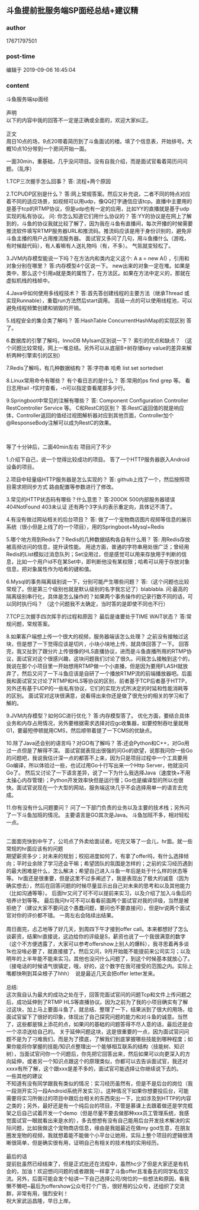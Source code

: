 ## 斗鱼提前批服务端SP面经总结+建议精
### author 
17671797501
### post-time 

编辑于  2019-09-06 16:45:04
### content 
<div class="post-topic-des nc-post-content">
 <div>
  斗鱼服务端sp面经
 </div>
 <div>
  <br/>
 </div>
 <div>
  声明
 </div>
 <div>
  以下的内容中我的回答不一定是正确或全面的，欢迎大家纠正。
 </div>
 <div>
  <br/>
 </div>
 <div>
  正文
 </div>
 <div>
  周日10点的场，9点20带着简历到了斗鱼面试的楼。填了个信息表，开始排号。大概10点10分带到一个房间开始一面。
 </div>
 <p>
  一面30min，重基础，几乎没问项目。没有自我介绍，而是面试官看着简历问问题。（乱序）
  <span>
  </span>
 </p>
 <p>
  1.TCP三次握手怎么回事？
  <span>
  </span>
  答: 流程+两个原因
 </p>
 <p>
  2.TCPUDP区别是什么？ 答:网上常规答案。然后又补充说，二者不同的特点对应着不同的适应场景，如视频可以用udp，像QQ打字通信应该tcp。直播中主要用的是基于tcp的RTMP协议，但是udp也有一定的应用，比如YY的直播就是基于udp实现的私有协议。
  <span>
  </span>
  问: 你怎么知道它们用什么协议的？ 答:YY的协议是在网上了解到的，斗鱼的协议我就比较了解了，因为我在斗鱼有直播间，每次开播的时候需要推流软件填写RTMP服务器URL和推流码。推流码应该是用于身份识别的，避免非斗鱼主播的用户占用推流服务器。
  <span>
  </span>
  面试官又多问了几句，用斗鱼播什么（游戏，有时候敲代码），有人看嘛有人送礼物吗（有，不多）。 气氛就变轻松了。
 </p>
 <p>
  3.JVM内存模型能说一下吗？在方法内和类内定义这个: A a = new A()
  <span>
  </span>
  ，引用和对象分别在哪里？
  <span>
  </span>
  答:内存模型4个区说一下。 new出来的对象一定在堆。如果是类中，那么这个引用a就是类的属性了，在方法区。如果在方法中定义的，那就在虚拟机栈的栈帧中。
 </p>
 <p>
  4.Java中如何使用多线程技术？
  <span>
  </span>
  答:首先答创建线程的主要方法（继承Thread 或实现Runnable），重载run方法然后start调用。 高级一点的可以使用线程池，可以避免线程频繁创建和销毁的开销。
 </p>
 <p>
  5.线程安全的集合类了解吗？
  <span>
  </span>
  答:HashTable ConcurrentHashMap的实现区别 答了。
 </p>
 <p>
  6.数据库的引擎了解吗，InnoDB MyIsam区别说一下？ 索引的优点和缺点？
  <span>
  </span>
  （这个问题比较常规，网上一堆总结。另外可以从底层B+树存储key value的差异来解析两种引擎索引的区别）
 </p>
 <p>
  7.Redis了解吗，有几种数据结构？
  <span>
  </span>
  答:字符串 哈希 list set sortedset
  <span>
  </span>
 </p>
 <p>
  8.Linux常用命令有哪些？ 有个看日志的是什么？
  <span>
  </span>
  答:常用的ps find grep 等。 看日志用tail -f实时查看，-n可以指定查看尾部多少行。
 </p>
 <p>
  9.Springboot中常见的注解有哪些？
  <span>
  </span>
  答: Component
  <span>
  </span>
  Configuration Controller RestComtroller
  <span>
  </span>
  Service 等。
  <span>
  </span>
  C和RestC的区别？
  <span>
  </span>
  答:RestC返回值的就是响应体，Controller返回的值经过视图解析器对应到其他页面，Controller加个@ResponseBody注解可以成为RestC的效果。
 </p>
 <p>
  <br/>
 </p>
 <p>
  等了十分钟后，二面40min左右 项目问了不少
 </p>
 <p>
  1.介绍下自己，说一个觉得比较成功的项目。
  <span>
  </span>
  答了一个HTTP服务器嵌入Android设备的项目。
 </p>
 <p>
  2.项目中轻量级HTTP服务器是怎么实现的？
  <span>
  </span>
  答: github上找了一个，然后按照项目需求把同步方式 路由配置等参数进行了修改。
 </p>
 <p>
  3.常见的HTTP状态码有哪些？什么意思？
  <span>
  </span>
  答:200OK 500内部服务器错误 404NotFound
  <span>
  </span>
  403未认证 还有两个3字头的表示重定向，具体记不清了。
 </p>
 <p>
  4.有没有做过网站相关的后台项目？
  <span>
  </span>
  答: 做了一个宠物商店图片视频等信息的展示系统（很小但是上线了的一个项目），用的Springboot+Mysql+Redis
 </p>
 <p>
  5.哪个地方用到Redis了？Redis的几种数据结构各自有什么用？
  <span>
  </span>
  答: 用Redis存放被高频访问的信息，提升读性能。
  <span>
  </span>
  用途方面，普通的字符串用处很广泛；曾经用Redis的List模拟过消息队列；Set没用过，但是感觉可以用来存放用于判断的信息，比如一个用户id不在某Set中，即判断他没有某权限；哈希可以用于存放对象信息，把对象属性作为哈希的键和值。
 </p>
 <p>
  6.Mysql的事务隔离级别说一下，分别可能产生哪些问题？
  <span>
  </span>
  答:（这个问题也比较常规了。但是第三个级别也就是默认级别的名字我忘记了）blablabla.
  <span>
  </span>
  问:最高的隔离级别串行化，具体是怎么操作的？如果两个事务操作的记录行数不同的话，可以同时执行吗？
  <span>
  </span>
  （这个问题我不太确定，当时答的是即使不同也不行）
 </p>
 <p>
  7.TCP三次握手四次挥手的过程和原因？
  <span>
  </span>
  最后是谁要处于TIME WAIT状态？
  <span>
  </span>
  答:常规问题，常规答案。
  <span>
  </span>
 </p>
 <p>
  8.如果客户端想上传一个很大的视频，服务器端该怎么处理？
  <span>
  </span>
  之前没有接触过这块，但是想了一下觉得应该是切片，小块小块地上传，就具体回答了一下。
  <span>
  </span>
  回答完，我又扯到了跟分片上传很像的HLS直播协议，进而是斗鱼直播所用的RTMP协议，面试官对这个很感兴趣，这块问题我们讨论了很久。问我怎么接触到这个的，我说在那个小项目里一开始想用RTMP做一个小直播，但是因为要用FLASH就放弃了，然后又问了一下斗鱼应该是自研了一个播放RTMP流的前端播放器吧。后面我和面试官又讨论了RTMP和HLS等协议的区别，前者基于TCP后者基于HTTP，另外还有基于UDP的一些私有协议，它们的实现方式所决定的时延和性能消耗等的区别。
  <span>
  </span>
  面试官对这块很满意，说看得出来你还是做了很充分的相关的学习和了解的。
 </p>
 <p>
  9.JVM内存模型？如何GC进行优化？
  <span>
  </span>
  答:内存模型答了。 优化方面，要结合具体业务和内存占用情况，另外要根据需求选择对应gc收集器，如要控制吞吐量就用G1，要最短停顿就用CMS，然后顺带着提了一下CMS的优缺点。
 </p>
 <p>
  10.除了Java还会别的语言吗？对GO有了解吗？
  <span>
  </span>
  答:还会Python和C++，对Go用过一点但是了解得不深。
  <span>
  </span>
  面试官就表现出很强的问Go的欲望，说那我问你一些Go的问题吧，我说我估计深一点的都答不上来，因为只是项目过程中一个工具要用Go编译，所以体验过一些，也试过用Go十行写出来一个Http
  <span>
  </span>
  Server，他就没问Go了。
  <span>
  </span>
  然后又讨论了一下语言差异，说了一下为什么我选择Java（速度快+不用太操心内存管理）；Python开发效率快但是运行慢；Go也是编译型的所以也很快。面试官说现在一个大型的网站，服务端这块几乎不会选择用单一的语言去完成。
 </p>
 <p>
  11.你有没有什么问题要问？
  <span>
  </span>
  问了一下部门负责的业务以及主要的技术栈；另外问了一下斗鱼加班的情况。
  <span>
  </span>
  主要语言是GO其次是Java。
  <span>
  </span>
  斗鱼加班不多，相对轻松一点。
 </p>
 <div>
  <br/>
 </div>
 <div>
  二面面完快到中午了，公司点了外卖给面试者。吃完又等了一会儿，hr面。就一些常规的hr面应该有的问题
 </div>
 <div>
  期望薪资多少；对未来的规划；校招进度如何了，有拿了offer吗，有什么选择倾向；平时业余除了学习还会干嘛；希望团队的氛围是怎样的；之前的实习经历遇到的最大困难是什么，怎么解决；希望自己进入斗鱼一年后是处于什么样的状态等等。
  <span>
  </span>
  hr面还是很重要，但是这里不过多阐述了，我是表现出了极大的诚意（因为确实想去），然后在回答问题的时候尽量显示出自己对未来的思考和以及其他能力（比如沟通等等）。
  <span>
  </span>
  后面hr又问了可不可以提前来实习，以及介绍了加入斗鱼后的培养计划等等。
  <span>
  </span>
  最后我问hr可不可以看看前面两个面试官对我的评级，当然是被拒绝了（建议大家不要问这个愚蠢问题，要问也不要直接问），但是hr说两个面试官对你的评价都不错。
  <span>
  </span>
  一周左右会陆续出结果。
 </div>
 <div>
  <br/>
 </div>
 <div>
  周日面完，忐忑地等了好几天，到周四下午才接到offer call。本来都想好了怎么谈薪资，结果hr直接说，这边给你的评级是S，薪资也说了一个我很满意的数字（这个不方便透露了，大家可以参考offershow上别人的爆料），我寻思着再多谈1k也没啥必要了，就直接接了。然后又问，9月开始能不能提前来公司实习；以及明年的上半年能不能来实习。其他也没问什么问题了，到这个时候基本就放心了。（接电话的时候语气很镇定，哦，好的，这个数字在我可接受的范围之内。实际上嘴都快咧到耳朵根子了hhh）  说是最近几天会把offer letter发来。
 </div>
 <div>
  <br/>
 </div>
 <div>
  总结:
  <br/>
  这次我自认为最大的成功之处在于，回答完面试官问的问题Tcp和文件上传问题之后，成功延伸到了RTMP HLS等直播协议。因为之前为了我的小项目确实有了解过这块，加上马上要面斗鱼了，就总结、整理了一下，结果派到了很大的用场，给面试官留下了很好的印象，体现出了自己探究问题的能力和对斗鱼的诚意。当然了，这些都是锦上添花的点，如果问的基础的问题答得不尽人意的话，最后还是会一个凉凉送给自己的。 关于延伸问题这块，这是很重要的一点，因为面试官问问题不是为了刁难我们，而是为了摸底，了解我们到底掌握哪些技能到哪种程度；如果你能将你掌握的技能/知识点整理出一个能够相互联系的结构（技能树、知识树），当面试官问你一个问题后，你先把它回答出来，然后如果可以向更深入的方向延伸，或者另一个知识点跟这个的原理类似，你都可以去告诉面试官，我还对xxxx有所了解，这个跟xxx是差不多的，面试官可能选择让你继续说下去的。
 </div>
 <div>
  一些其他的建议
  <br/>
  不知道有没有同学跟我有类似的情况：实习经历虽然有，但是不是后台的岗位（我一段测开实习一段Android系统开发实习）。这种情况下如果你想要投后台，可能需要将实习所做过的项目中跟后台相关的东西突出一下，比如涉及到HTTP的内容之类的；另外，最好还是有一个纯后台的项目，不管是慕课上去跟着做还是学完框架之后自己试着开发一个demo（但是尽量不要去做那种xxx员工管理系统，我感觉面试官一眼就看出来是水的），多去想想有没有自己能用后台开发技术解决的实际问题，比如我做这个宠物商店信息，缘由是我姐最近在做my god生意，在朋友圈发宠物的视频，我就想着能不能做个小平台让她用，实际上整个项目的逻辑很清晰很简单，但是确实很有用，证明自己有相关的技术栈的实用经历。
 </div>
 <div>
  <br/>
 </div>
 <div>
  最后的话
 </div>
 <div>
  提前批虽然已经结束了，但是正式批还在流程中，虽然hc少了但是大家还是有机会的，加油！欢迎想问问题的或者跟我一样拿了斗鱼offer且准备去的同学私信交流。另外，后面可能会发个帖讲一下自己选择公司/岗位的一些想法和原因，看我懒不懒吧~最后为offershow公众号打个广告，很好用的公众号，还组织了交流群，非常有用，强烈安利！
  <br/>
  祝大家武运昌隆，早日上岸。
 </div>
</div>
